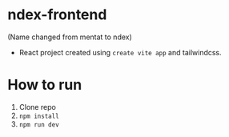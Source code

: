 # ndex-frontend

(Name changed from mentat to ndex)

- React project created using `create vite app` and tailwindcss.

# How to run

1. Clone repo
2. `npm install`
3. `npm run dev`
